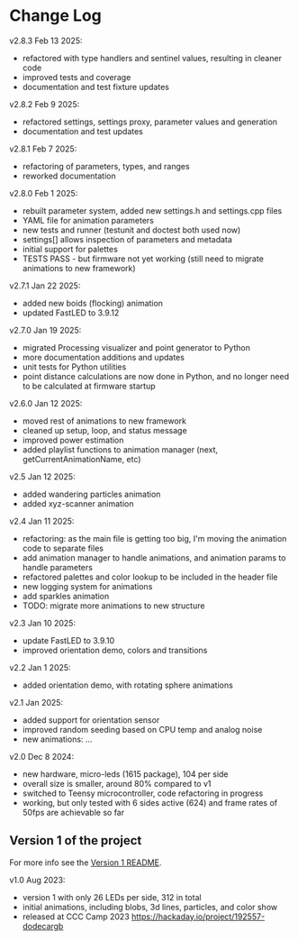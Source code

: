 # Change Log

v2.8.3 Feb 13 2025:

- refactored with type handlers and sentinel values, resulting in cleaner code
- improved tests and coverage
- documentation and test fixture updates

v2.8.2 Feb 9 2025:

- refactored settings, settings proxy, parameter values and generation
- documentation and test updates

v2.8.1 Feb 7 2025:

- refactoring of parameters, types, and ranges
- reworked documentation

v2.8.0 Feb 1 2025:

- rebuilt parameter system, added new settings.h and settings.cpp files
- YAML file for animation parameters
- new tests and runner (testunit and doctest both used now)
- settings[] allows inspection of parameters and metadata
- initial support for palettes
- TESTS PASS - but firmware not yet working (still need to migrate animations to new framework)

v2.7.1 Jan 22 2025:

- added new boids (flocking) animation
- updated FastLED to 3.9.12

v2.7.0 Jan 19 2025:

- migrated Processing visualizer and point generator to Python
- more documentation additions and updates
- unit tests for Python utilities
- point distance calculations are now done in Python, and no longer need to be calculated at firmware startup

v2.6.0 Jan 12 2025:

- moved rest of animations to new framework
- cleaned up setup, loop, and status message
- improved power estimation
- added playlist functions to animation manager (next, getCurrentAnimationName, etc)

v2.5 Jan 12 2025:

- added wandering particles animation
- added xyz-scanner animation

v2.4 Jan 11 2025:

- refactoring: as the main file is getting too big, I'm moving the animation code to separate files
- add animation manager to handle animations, and animation params to handle parameters
- refactored palettes and color lookup to be included in the header file
- new logging system for animations
- add sparkles animation
- TODO: migrate more animations to new structure

v2.3 Jan 10 2025:

- update FastLED to 3.9.10
- improved orientation demo, colors and transitions

v2.2 Jan 1 2025:

- added orientation demo, with rotating sphere animations

v2.1 Jan 2025:

- added support for orientation sensor
- improved random seeding based on CPU temp and analog noise
- new animations: ...

v2.0 Dec 8 2024:

- new hardware, micro-leds (1615 package), 104 per side
- overall size is smaller, around 80% compared to v1
- switched to Teensy microcontroller, code refactoring in progress
- working, but only tested with 6 sides active (624) and frame rates of 50fps are achievable so far

## Version 1 of the project

For more info see the [Version 1 README](../Dodeca-V1-info.md).

v1.0 Aug 2023:

- version 1 with only 26 LEDs per side, 312 in total
- initial animations, including blobs, 3d lines, particles, and color show
- released at CCC Camp 2023 <https://hackaday.io/project/192557-dodecargb>
